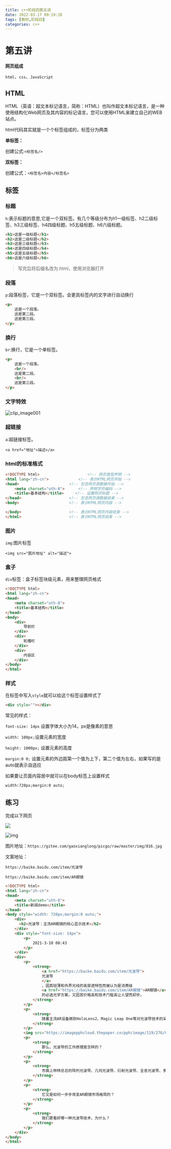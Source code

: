```yaml
---
title: c++阶段四第五讲
date: 2022-03-17 09:19:28
tags: [教材,阶段四]
categories: c++
---
```


# 第五讲

**网页组成**

`html`、`css`、`JavaScript`

## HTML

HTML（英语：超文本标记语言，简称：HTML）也叫作超文本标记语言，是一种使用结构化Web网页及其内容的标记语言，您可以使用HTML来建立自己的WEB站点。

html代码其实就是一个个标签组成的，标签分为两类

**单标签：**

创建公式:`<标签名/>`

**双标签：**

创建公式：`<标签名>内容</标签名>`

## 标签

### 标题

`h`:表示标题的意思,它是一个双标签。有几个等级分布为h1一级标签、h2二级标签、h3三级标签、h4四级标题、h5五级标题、h6六级标题。

```html
<h1>这是一级标题</h1>
<h2>这是二级标题</h2>
<h3>这是三级标题</h3>
<h4>这是四级标题</h4>
<h5>这是五级标题</h5>
<h6>这是六级标题</h6>
```

> 写完后将后缀名改为.html，使用浏览器打开

### 段落

`p`:段落标签，它是一个双标签。会更具标签内的文字进行自动换行

```html
<p>
    这是一个段落。
    这是第二段。
    这是第三段。
</p>

```

### 换行

`br`:换行，它是一个单标签。

```html
<p>
    这是一个段落。
    <br/>
    这是第二段。
    <br/>
    这是第三段。
</p>
```

### 文字特效

![clip_image001](https://gitee.com/gaoxianglong/picgo/raw/master/img/clip_image001.png)

### 超链接

`a`:超链接标签。

`<a href="地址">描述</a>`

### html的标准格式

```html
<!DOCTYPE html>						<!-- 网页类型声明 -->
<html lang="zh-cn">				<!-- 表示HTML网页开始 -->
<head>						<!-- 包含网页源数据开始 -->
	<meta charset="uth-8">		<!-- 声明字符编码 -->
	<title>基本结构</title>		<!-- 设置网页标题 -->
</head>						<!-- 包含网页源数据结束 -->
<body>						<!-- 表示HTML网页内容 -->

</body>						<!-- 表示HTML网页内容结束 -->
</html>						<!-- 表示HTML网页结束 -->
```

### 图片

`img`:图片标签

`<img src="图片地址" alt="描述">`

### 盒子

`div`标签：盒子标签块级元素，用来整理网页格式

```html
<!DOCTYPE html>
<html lang="zh-cn">
<head>
	<meta charset="uth-8">
	<title>基本结构</title>
</head>
<body>
	<div>
		导航栏
	</div>
	<div>
		轮播栏
	</div>
	<div>
		内容区
	</div>
</body>
</html>
```

### 样式

在标签中写入`style`就可以给这个标签设置样式了

```html
<div style=""></div>
```

常见的样式：

`font-size: 14px` 设置字体大小为14，px是像素的意思

`width: 100px;`设置元素的宽度

`height: 1000px;` 设置元素的高度

`margin:0 0;` 设置元素的外边距第一个值为上下，第二个值为左右，如果写的是auto就表示自适应

如果要让页面内容居中就可以在body标签上设置样式

`width:720px;margin:0 auto;`

## 练习

完成以下网页

![](https://gitee.com/gaoxianglong/picgo/raw/master/img/20220317162302.png)

![img](https://gitee.com/gaoxianglong/picgo/raw/master/img/816.jpg)

图片地址：`https://gitee.com/gaoxianglong/picgo/raw/master/img/816.jpg`

文案地址：

`https://baike.baidu.com/item/光波导`

`https://baike.baidu.com/item/AR眼镜`

```html
<!DOCTYPE html>
<html lang="zh-cn">
<head>
	<meta charset="uth-8">
	<title>新闻demo</title>
</head>
<body style="width: 720px;margin:0 auto;">
	<div>
      <h2>光波导：主流AR眼镜的核心显示技术</h2>
	</div>
	<div style="font-size: 14px">
		<p>
			2021-3-10 08:43
		</p>
	</div>
	<div>
		<p>
			<strong>
				<a href="https://baike.baidu.com/item/光波导">
				光波导
			    </a>
			    ，因其轻薄和外界光线的高穿透特性而被认为是消费级
			    <a href="https://baike.baidu.com/item/AR眼镜">AR眼镜</a>
			    的必选光学方案，又因其价格高和技术门槛高让人望而却步。
			</strong>
		</p>
		<p>
			<strong>
				随着主流AR设备微软HoloLens2、Magic Leap One等对光波导技术的采用和设备量产，以及AR光学模组厂商DigiLens、耐德佳、灵犀微光等近期融资消息的频繁披露，导致光波导的讨论热度也持续增加了不少。
			</strong>
		</p>
		<img src="https://imagepphcloud.thepaper.cn/pph/image/119/276/816.jpg" style="width: 720px;">
		<p>
			<strong>
				那么，光波导的工作原理是怎样的？
			</strong>
		</p>
		<p>
			<strong>
				市面上林林总总的阵列光波导、几何光波导、衍射光波导、全息光波导、多层光波导又有什么不同？
			</strong>
		</p>
		<p>
			<strong>
				它又是如何一步步改变AR眼镜市场格局的？
			</strong>
		</p>
		<p>
			<strong>
				我们更看好哪一种光波导技术，为什么？
			</strong>
		</p>
	</div>
</body>
</html>
```

